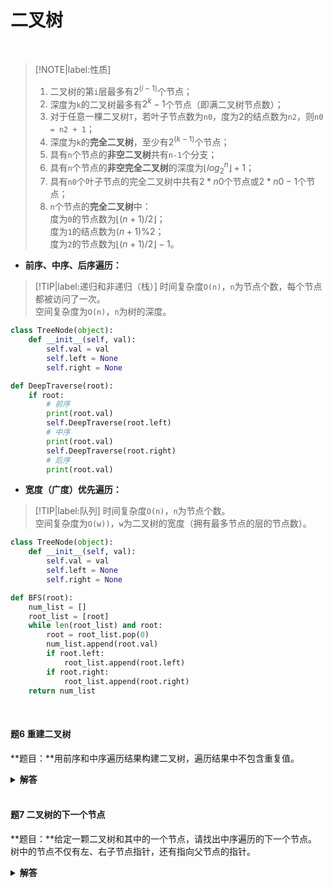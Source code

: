 # 二叉树

</br>

> [!NOTE|label:性质]
> 1. 二叉树的第`i`层最多有$2^{(i-1)}$个节点；
> 2. 深度为`k`的二叉树最多有$2^k-1$个节点（即满二叉树节点数）；
> 3. 对于任意一棵二叉树`T`，若叶子节点数为`n0`，度为2的结点数为`n2`，则`n0 = n2 + 1`；
> 4. 深度为`k`的**完全二叉树**，至少有$2^{(k-1)}$个节点；
> 5. 具有`n`个节点的**非空二叉树**共有`n-1`个分支；
> 6. 具有`n`个节点的**非空完全二叉树**的深度为$\lfloor log_2^n \rfloor+1$；
> 7. 具有`n0`个叶子节点的完全二叉树中共有$2*n0$个节点或$2*n0-1$个节点；
> 8. `n`个节点的**完全二叉树**中：</br>
>   度为`0`的节点数为$\lfloor (n+1)/2 \rfloor$；</br>
>   度为`1`的结点数为$(n+1)\%2$；</br>
>   度为`2`的节点数为$\lfloor (n+1)/2 \rfloor - 1$。

- **前序、中序、后序遍历：**

> [!TIP|label:递归和非递归（栈）]
> 时间复杂度`O(n)`，`n`为节点个数，每个节点都被访问了一次。</br>
> 空间复杂度为`O(n)`，`n`为树的深度。

```python
class TreeNode(object):
    def __init__(self, val):
        self.val = val
        self.left = None
        self.right = None

def DeepTraverse(root):
    if root:
        # 前序
        print(root.val)
        self.DeepTraverse(root.left)
        # 中序
        print(root.val)
        self.DeepTraverse(root.right)
        # 后序
        print(root.val)
```

- **宽度（广度）优先遍历：**

> [!TIP|label:队列]
> 时间复杂度`O(n)`，`n`为节点个数。</br>
> 空间复杂度为`O(w))`，`w`为二叉树的宽度（拥有最多节点的层的节点数）。

```python
class TreeNode(object):
    def __init__(self, val):
        self.val = val
        self.left = None
        self.right = None

def BFS(root):
    num_list = []
    root_list = [root]
    while len(root_list) and root:
        root = root_list.pop(0)
        num_list.append(root.val)
        if root.left:
            root_list.append(root.left)
        if root.right:
            root_list.append(root.right)
    return num_list
```

</br>

#### 题6 重建二叉树

**题目：**用前序和中序遍历结果构建二叉树，遍历结果中不包含重复值。

<details>

<summary><b>解答</b></summary>

**思路：**前序的第一个元素是根节点的值，在中序中找到该值，其左边的元素是根节点的左子树，右边是右子树，然后递归的处理左边和右边。

```python
class TreeNode(object):
    def __init__(self, val):
        self.val = val
        self.left = None
        self.right = None

def construct_tree(pre, tin):
    if not pre or not tin:
        return None
    index = tin.index(pre[0])
    tin_left, tin_right = tin[0: index], tin[index + 1:]
    pre_left, pre_right = pre[1: 1 + len(tin_left)], pre[-len(tin_right):]
    root = TreeNode(pre[0])
    root.left = construct_tree(pre_left, tin_left)
    root.right = construct_tree(pre_right, tin_right)
    return root
```

</details>

</br>

#### 题7 二叉树的下一个节点

**题目：**给定一颗二叉树和其中的一个节点，请找出中序遍历的下一个节点。树中的节点不仅有左、右子节点指针，还有指向父节点的指针。

<details>

<summary><b>解答</b></summary>

**思路：**分情况讨论：
1. 当前节点有右子树，则下一个节点为右子树的最左子节点；
2. 当前节点无右子树
   - 若当前节点为父节点的左子节点，则下一节点为父节点；
   - 若当前节点为父节点的右子节点，则一直向上寻找，直到找到某个节点作为其父节点的左子节点出现，则下一节点为该节点的父节点。

```python
class TreeNode(object):
    def __init__(self, val):
        self.val = val
        self.left = None
        self.right = None
        self.parent = None

def find_next_node(pnode):
    if pNode is None:
        return None
    if pNode.right:
        pright = pNode.right
        while pright.left:
            pright = pright.left
        return pright
    while pNode.next and pNode.next.left != pNode:
        pNode = pNode.next
    return pNode.next
```

</details>